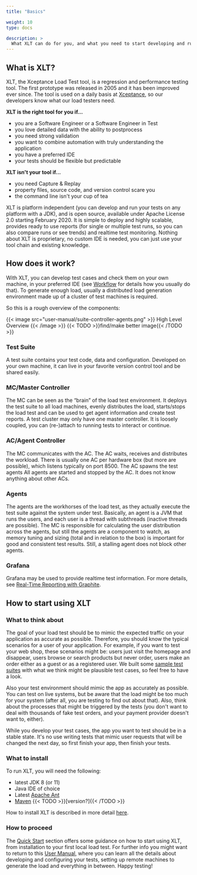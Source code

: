 ```yaml
---
title: "Basics"

weight: 10
type: docs

description: >
  What XLT can do for you, and what you need to start developing and running a load test suite.
---
```


## What is XLT?
XLT, the Xceptance Load Test tool, is a regression and performance testing tool. The first prototype was released in 2005 and it has been improved ever since. The tool is used on a daily basis at [Xceptance](https://xceptance.com), so our developers know what our load testers need. 

**XLT is the right tool for you if...**
* you are a Software Engineer or a Software Engineer in Test
* you love detailed data with the ability to postprocess
* you need strong validation
* you want to combine automation with truly understanding the application
* you have a preferred IDE
* your tests should be flexible but predictable

**XLT isn't your tool if...**
* you need Capture & Replay
* property files, source code, and version control scare you
* the command line isn't your cup of tea

XLT is platform independent (you can develop and run your tests on any platform with a JDK), and is open source, available under Apache License 2.0 starting February 2020. It is simple to deploy and highly scalable, provides ready to use reports (for single or multiple test runs, so you can also compare runs or see trends) and realtime test monitoring. Nothing about XLT is proprietary, no custom IDE is needed, you can just use your tool chain and existing knowledge. 

## How does it work?
With XLT, you can develop test cases and check them on your own machine, in your preferred IDE (see [Workflow](../050-workflow) for details how you usually do that). To generate enough load, usually a distributed load generation environment made up of a cluster of test machines is required. 

So this is a rough overview of the components:

{{< image src="user-manual/suite-controller-agents.png" >}}
High Level Overview
{{< /image >}}
{{< TODO >}}find/make better image{{< /TODO >}}

### Test Suite
A test suite contains your test code, data and configuration. Developed on your own machine, it can live in your favorite version control tool and be shared easily. 

### MC/Master Controller
The MC can be seen as the “brain” of the load test environment. It deploys the test suite to all load machines, evenly distributes the load, starts/stops the load test and can be used to get agent information and create test reports. A test cluster may only have one master controller. It is loosely coupled, you can (re-)attach to running tests to interact or continue.

### AC/Agent Controller 
The MC communicates with the AC. The AC waits, receives and distributes the workload. There is usually one AC per hardware box (but more are possible), which listens typically on port 8500. The AC spawns the test agents All agents are started and stopped by the AC. It does not know anything about other ACs.

### Agents
The agents are the workhorses of the load test, as they actually execute the test suite against the system under test. Basically, an agent is a JVM that runs the users, and each user is a thread with subthreads (inactive threads are possible). The MC is responsible for calculating the user distribution across the agents, but still the agents are a component to watch, as memory tuning and sizing (total and in relation to the box) is important for good and consistent test results. Still, a stalling agent does not block other agents.

### Grafana
Grafana may be used to provide realtime test information. For more details, see [Real-Time Reporting with Graphite](../../how-tos/graphite/).

## How to start using XLT

### What to think about
The goal of your load test should be to mimic the expected traffic on your application as accurate as possible. Therefore, you should know the typical scenarios for a user of your application. For example, if you want to test your web shop, these scenarios might be: users just visit the homepage and disappear, users browse or search products but never order, users make an order either as a guest or as a registered user. We built some [sample test suites](../../test-suites) with what we think might be plausible test cases, so feel free to have a look.

Also your test environment should mimic the app as accurately as possible. You can test on live systems, but be aware that the load might be too much for your system (after all, you are testing to find out about that). Also, think about the processes that might be triggered by the tests (you don't want to deal with thousands of fake test orders, and your payment provider doesn't want to, either).

While you develop your test cases, the app you want to test should be in a stable state. It's no use writing tests that mimic user requests that will be changed the next day, so first finish your app, then finish your tests.

### What to install
To run XLT, you will need the following:
* latest JDK 8 (or 11)
* Java IDE of choice
* Latest [Apache Ant](https://ant.apache.org/)
* [Maven](https://maven.apache.org/) {{< TODO >}}[version?]{{< /TODO >}}

How to install XLT is described in more detail [here](../040-installation).

### How to proceed
The [Quick Start](../../quick-start) section offers some guidance on how to start using XLT, from installation to your first local load test. For further info you might want to return to this [User Manual](..), where you can learn all the details about developing and configuring your tests, setting up remote machines to generate the load and everything in between. Happy testing!


